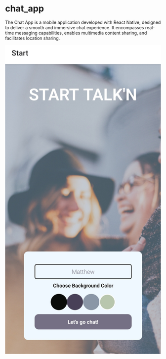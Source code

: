 # chat_app

The Chat App is a mobile application developed with React Native, designed to deliver a smooth and immersive chat experience. It encompasses real-time messaging capabilities, enables multimedia content sharing, and facilitates location sharing.

![Chat App Screenshot](images/StartTalk'n.jpg)

 

